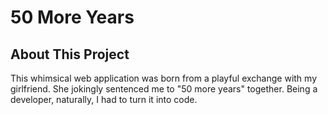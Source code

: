 # 50 More Years

## About This Project

This whimsical web application was born from a playful exchange with my girlfriend. She jokingly sentenced me to "50 more years" together. Being a developer, naturally, I had to turn it into code.
